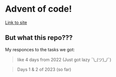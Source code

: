 # Advent of code!

[Link to site](https://adventofcode.com/)

## But what this repo???
My responces to the tasks we got:

> like 4 days from 2022 (Just got lazy ¯\\\_(ツ)\_/¯)

> Days 1 & 2 of 2023 (so far)